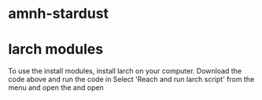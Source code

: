 # amnh-stardust
# larch modules

To use the install modules, install larch on your computer.
Download the code above and run the code in
Select 'Reach and run larch script' from the menu and open the 
and open 

